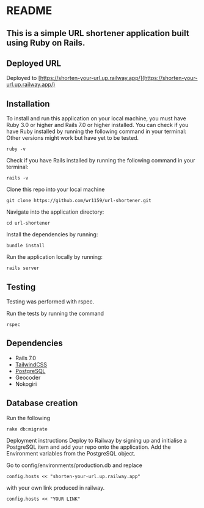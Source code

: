 # README

## This is a simple URL shortener application built using Ruby on Rails.

## Deployed URL
Deployed to [https://shorten-your-url.up.railway.app/](https://shorten-your-url.up.railway.app/)

## Installation
To install and run this application on your local machine, you must have Ruby 3.0 or higher and Rails 7.0 or higher installed. You can check if you have Ruby installed by running the following command in your terminal: 
<br>
Other versions might work but have yet to be tested.

```
ruby -v
```

Check if you have Rails installed by running the following command in your terminal:

```
rails -v
```
Clone this repo into your local machine
```
git clone https://github.com/wr1159/url-shortener.git
```
Navigate into the application directory:
```
cd url-shortener
```
Install the dependencies by running:
```
bundle install
```
Run the application locally by running:
```
rails server
```

## Testing
Testing was performed with rspec.

Run the tests by running the command
```
rspec
```

## Dependencies 
* Rails 7.0
* [TailwindCSS](https://tailwindcss.com/docs/guides/ruby-on-rails)
* [PostgreSQL](https://medium.com/geekculture/ruby-on-rails-switch-from-sqlite3-to-postgres-590009645c25)
* Geocoder 
* Nokogiri

## Database creation
Run the following
```
rake db:migrate
```

Deployment instructions
Deploy to Railway by signing up and initialise a PostgreSQL item and add your repo onto the application. Add the Environment variables from the PostgreSQL object. 

Go to config/environments/production.db 
and replace 
```
config.hosts << "shorten-your-url.up.railway.app"
```
with your own link produced in railway.
```
config.hosts << "YOUR LINK"
```
